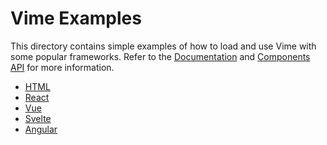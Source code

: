 # Vime Examples

This directory contains simple examples of how to load and use Vime with some popular frameworks.
Refer to the [Documentation](https://vimejs.com) and [Components API](https://vimejs.com/components/core/player/api)
for more information.

- [HTML](https://developer.mozilla.org/en-US/docs/Web/HTML)
- [React](https://reactjs.org)
- [Vue](https://vuejs.org)
- [Svelte](https://svelte.dev)
- [Angular](https://angular.io)
